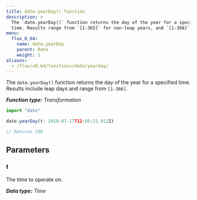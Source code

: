 ```yaml
---
title: date.yearDay() function
description: >
  The `date.yearDay()` function returns the day of the year for a specified
  time. Results range from `[1-365]` for non-leap years, and `[1-366]` in leap years.
menu:
  flux_0_64:
    name: date.yearDay
    parent: Date
    weight: 1
aliases:
  - /flux/v0.64/functions/date/yearday/
---
```


The `date.yearDay()` function returns the day of the year for a specified time.
Results include leap days and range from `[1-366]`.

_**Function type:** Transformation_  

```js
import "date"

date.yearDay(t: 2019-07-17T12:05:21.012Z)

// Returns 198
```

## Parameters

### t
The time to operate on.

_**Data type:** Time_

